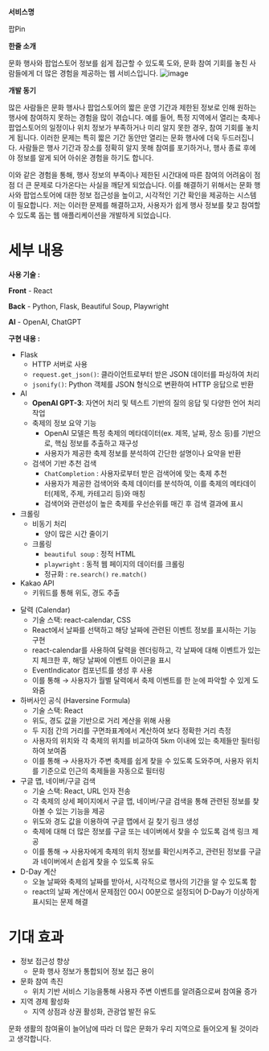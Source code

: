 **서비스명**

팝Pin

**한줄 소개**

문화 행사와 팝업스토어 정보를 쉽게 접근할 수 있도록 도와, 문화 참여 기회를 놓친 사람들에게 더 많은 경험을 제공하는 웹 서비스입니다.
![image](https://github.com/user-attachments/assets/fedc4c2f-4418-40fa-9116-e7b2b512897e)

**개발 동기**

 많은 사람들은 문화 행사나 팝업스토어의 짧은 운영 기간과 제한된 정보로 인해 원하는 행사에 참여하지 못하는 경험을 많이 겪습니다. 예를 들어, 특정 지역에서 열리는 축제나 팝업스토어의 일정이나 위치 정보가 부족하거나 미리 알지 못한 경우, 참여 기회를 놓치게 됩니다. 이러한 문제는 특히 짧은 기간 동안만 열리는 문화 행사에 더욱 두드러집니다. 사람들은 행사 기간과 장소를 정확히 알지 못해 참여를 포기하거나, 행사 종료 후에야 정보를 알게 되어 아쉬운 경험을 하기도 합니다.

 이와 같은 경험을 통해, 행사 정보의 부족이나 제한된 시간대에 따른 참여의 어려움이 점점 더 큰 문제로 다가온다는 사실을 깨닫게 되었습니다. 이를 해결하기 위해서는 문화 행사와 팝업스토어에 대한 정보 접근성을 높이고, 시각적인 기간 확인을 제공하는 시스템이 필요합니다. 저는 이러한 문제를 해결하고자, 사용자가 쉽게 행사 정보를 찾고 참여할 수 있도록 돕는 웹 애플리케이션을 개발하게 되었습니다.

# 세부 내용

**사용 기술 :**

**Front** - React

**Back** - Python, Flask, Beautiful Soup, Playwright

**AI** - OpenAI, ChatGPT

**구현 내용 :**

<Backend>

- Flask
    - HTTP 서버로 사용
    - `request.get_json()`: 클라이언트로부터 받은 JSON 데이터를 파싱하여 처리
    - `jsonify()`: Python 객체를 JSON 형식으로 변환하여 HTTP 응답으로 반환
- AI
    - **OpenAI GPT-3**: 자연어 처리 및 텍스트 기반의 질의 응답 및 다양한 언어 처리 작업
    - 축제의 정보 요약 기능
        - OpenAI 모델은 특정 축제의 메타데이터(ex. 제목, 날짜, 장소 등)를 기반으로, 핵심 정보를 추출하고 재구성
        - 사용자가 제공한 축제 정보를 분석하여 간단한 설명이나 요약을 반환
    - 검색어 기반 추천 검색
        - `ChatCompletion` : 사용자로부터 받은 검색어에 맞는 축제 추천
        - 사용자가 제공한 검색어와 축제 데이터를 분석하여, 이를 축제의 메타데이터(제목, 주제, 카테고리 등)와 매칭
        - 검색어와 관련성이 높은 축제를 우선순위를 매긴 후 검색 결과에 표시
- 크롤링
    - 비동기 처리
        - 양이 많은 시간 줄이기
    - 크롤링
        - `beautiful soup`  : 정적 HTML
        - `playwright` : 동적 웹 페이지의 데이터를 크롤링
        - 정규화 : `re.search()` `re.match()`
- Kakao API
    - 키워드를 통해 위도, 경도 추출

<Frontend>

- 달력 (Calendar)
    - 기술 스택: react-calendar, CSS
    - React에서 날짜를 선택하고 해당 날짜에 관련된 이벤트 정보를 표시하는 기능 구현
    - react-calendar를 사용하여 달력을 렌더링하고, 각 날짜에 대해 이벤트가 있는지 체크한 후, 해당 날짜에 이벤트 아이콘을 표시
    - EventIndicator 컴포넌트를 생성 후 사용
    - 이를 통해 → 사용자가 월별 달력에서 축제 이벤트를 한 눈에 파악할 수 있게 도와줌
- 하버사인 공식 (Haversine Formula)
    - 기술 스택: React
    - 위도, 경도 값을 기반으로 거리 계산을 위해 사용
    - 두 지점 간의 거리를 구면좌표계에서 계산하여 보다 정확한 거리 측정
    - 사용자의 위치와 각 축제의 위치를 비교하여 5km 이내에 있는 축제들만 필터링하여 보여줌
    - 이를 통해 → 사용자가 주변 축제를 쉽게 찾을 수 있도록 도와주며, 사용자 위치를 기준으로 인근의 축제들을 자동으로 필터링
- 구글 맵, 네이버/구글 검색
    - 기술 스택: React, URL 인자 전송
    - 각 축제의 상세 페이지에서 구글 맵, 네이버/구글 검색을 통해 관련된 정보를 찾아볼 수 있는 기능을 제공
    - 위도와 경도 값을 이용하여 구글 맵에서 길 찾기 링크 생성
    - 축제에 대해 더 많은 정보를 구글 또는 네이버에서 찾을 수 있도록 검색 링크 제공
    - 이를 통해 → 사용자에게 축제의 위치 정보를 확인시켜주고, 관련된 정보를 구글과 네이버에서 손쉽게 찾을 수 있도록 유도
- D-Day 계산
    - 오늘 날짜와 축제의 날짜를 받아서, 시각적으로 행사의 기간을 알 수 있도록 함
    - react의 날짜 계산에서 문제점인 00시 00분으로 설정되어 D-Day가 이상하게 표시되는 문제 해결

# 기대 효과

- 정보 접근성 향상
    - 문화 행사 정보가 통합되어 정보 접근 용이
- 문화 참여 촉진
    - 위치 기반 서비스 기능을통해 사용자 주변 이벤트를 알려줌으로써 참여율 증가
- 지역 경제 활성화
    - 지역 상점과 상권 활성화, 관광업 발전 유도
 
문화 생활의 참여율이 늘어남에 따라 더 많은 문화가 우리 지역으로 들어오게 될 것이라고 생각합니다.
